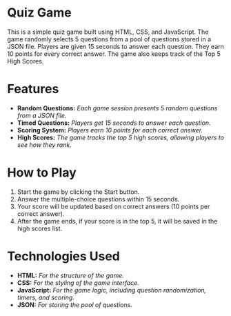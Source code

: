# Quiz Game
This is a simple quiz game built using HTML, CSS, and JavaScript. The game randomly selects 5 questions from a pool of questions stored in a JSON file. Players are given 15 seconds to answer each question. They earn 10 points for every correct answer. The game also keeps track of the Top 5 High Scores.

# Features
* **Random Questions:**  *Each game session presents 5 random questions from a JSON file.*
* **Timed Questions:**  *Players get 15 seconds to answer each question.*
* **Scoring System:**  *Players earn 10 points for each correct answer.*
* **High Scores:**  *The game tracks the top 5 high scores, allowing players to see how they rank.*

# How to Play
1. Start the game by clicking the Start button.
2. Answer the multiple-choice questions within 15 seconds.
3. Your score will be updated based on correct answers (10 points per correct answer).
4. After the game ends, if your score is in the top 5, it will be saved in the high scores list.

# Technologies Used
- **HTML:**  *For the structure of the game.*
- **CSS:**  *For the styling of the game interface.*
- **JavaScript:**  *For the game logic, including question randomization, timers, and scoring.*
- **JSON:**  *For storing the pool of questions.*
